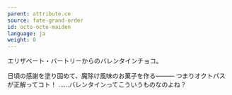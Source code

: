 ```yaml
---
parent: attribute.ce
source: fate-grand-order
id: octo-octo-maiden
language: ja
weight: 0
---
```


エリザベート・バートリーからのバレンタインチョコ。

日頃の感謝を塗り固めて、魔除け風味のお菓子を作る―――
つまりオクトパスが正解ってコト！
……バレンタインってこういうものなのよね？
